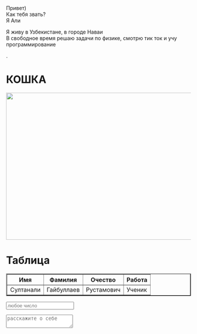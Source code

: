 <html>
	<head>
		<meta charset="UTF-8">
		<title>тест страница</title>
	</head>
	<body>
		Привет)<br>
		Как тебя звать?<br>
		Я Али<br>
		<p>Я живу в Узбекистане, в городе Наваи<br>
		В свободное время решаю задачи по физике, смотрю  тик ток и учу программирование</p>.
		<h1>КОШКА</h1>
		<img src="https://cdnn21.img.ria.ru/images/07e4/0c/0a/1588644193_0:321:3071:2048_1920x0_80_0_0_fee132516d8e1dc34b87ff087c071453.jpg" width="600px" height="400px">
	<h1><strong>Таблица</strong></h1>
	<table border="2.5">
		<tr>
			<th>Имя</th>
			<th>Фамилия</th>
			<th>Очество</th>
			<th>Работа</th>
		</tr>
		<tr>
			<td>Султанали</td>
			<td>Гайбуллаев</td>
			<td>Рустамович</td>
			<td>Ученик</td>
		</tr>
	</table>
	<p> </p>
	<input placeholder="любое число">
	<p> </p>
	<textarea placeholder="расскажите о себе"></textarea>
	</body>
</html>
